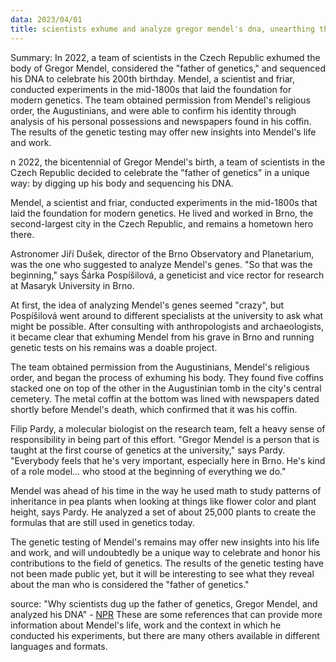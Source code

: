```yaml
---
data: 2023/04/01 
title: scientists exhume and analyze gregor mendel's dna, unearthing the father of genetics
---
```


Summary: In 2022, a team of scientists in the Czech Republic exhumed the body of Gregor Mendel, considered the "father of genetics," and sequenced his DNA to celebrate his 200th birthday. Mendel, a scientist and friar, conducted experiments in the mid-1800s that laid the foundation for modern genetics. The team obtained permission from Mendel's religious order, the Augustinians, and were able to confirm his identity through analysis of his personal possessions and newspapers found in his coffin. The results of the genetic testing may offer new insights into Mendel's life and work.

n 2022, the bicentennial of Gregor Mendel's birth, a team of scientists in the Czech Republic decided to celebrate the "father of genetics" in a unique way: by digging up his body and sequencing his DNA.

Mendel, a scientist and friar, conducted experiments in the mid-1800s that laid the foundation for modern genetics. He lived and worked in Brno, the second-largest city in the Czech Republic, and remains a hometown hero there.

Astronomer Jiří Dušek, director of the Brno Observatory and Planetarium, was the one who suggested to analyze Mendel's genes. "So that was the beginning," says Šárka Pospíšilová, a geneticist and vice rector for research at Masaryk University in Brno.

At first, the idea of analyzing Mendel's genes seemed "crazy", but Pospíšilová went around to different specialists at the university to ask what might be possible. After consulting with anthropologists and archaeologists, it became clear that exhuming Mendel from his grave in Brno and running genetic tests on his remains was a doable project.

The team obtained permission from the Augustinians, Mendel's religious order, and began the process of exhuming his body. They found five coffins stacked one on top of the other in the Augustinian tomb in the city's central cemetery. The metal coffin at the bottom was lined with newspapers dated shortly before Mendel's death, which confirmed that it was his coffin.

Filip Pardy, a molecular biologist on the research team, felt a heavy sense of responsibility in being part of this effort. "Gregor Mendel is a person that is taught at the first course of genetics at the university," says Pardy. "Everybody feels that he's very important, especially here in Brno. He's kind of a role model... who stood at the beginning of everything we do."

Mendel was ahead of his time in the way he used math to study patterns of inheritance in pea plants when looking at things like flower color and plant height, says Pardy. He analyzed a set of about 25,000 plants to create the formulas that are still used in genetics today.

The genetic testing of Mendel's remains may offer new insights into his life and work, and will undoubtedly be a unique way to celebrate and honor his contributions to the field of genetics. The results of the genetic testing have not been made public yet, but it will be interesting to see what they reveal about the man who is considered the "father of genetics."

source: "Why scientists dug up the father of genetics, Gregor Mendel, and analyzed his DNA" - [NPR](https://www.npr.org/sections/health-shots/2022/12/30/1142202365/gregor-mendel-genetics-dna-analyzed)
These are some references that can provide more information about Mendel's life, work and the context in which he conducted his experiments, but there are many others available in different languages and formats.
